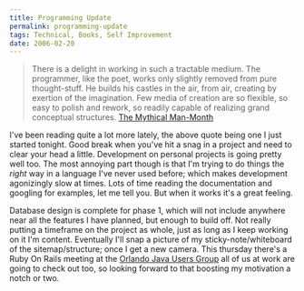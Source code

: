 ```yaml
---
title: Programming Update
permalink: programming-update
tags: Technical, Books, Self Improvement
date: 2006-02-20
---
```


> There is a delight in working in such a tractable medium. The programmer, like the poet, works only slightly removed from pure thought-stuff. He builds his castles in the air, from air, creating by exertion of the imagination. Few media of creation are so flexible, so easy to polish and rework, so readily capable of realizing grand conceptual structures.
[The Mythical Man-Month](http://www.amazon.com/The-Mythical-Man-Month-Engineering-Anniversary/dp/0201835959)

I've been reading quite a lot more lately, the above quote being one I just started tonight. Good break when you've hit a snag in a project and need to clear your head a little. Development on personal projects is going pretty well too. The most annoying part though is that I'm trying to do things the _right_ way in a language I've never used before; which makes development agonizingly slow at times. Lots of time reading the documentation and googling for examples, let me tell you. But when it works it's a great feeling.

Database design is complete for phase 1, which will not include anywhere near all the features I have planned, but enough to build off. Not really putting a timeframe on the project as whole, just as long as I keep working on it I'm content. Eventually I'll snap a picture of my sticky-note/whiteboard of the sitemap/structure; once I get a new camera. This thursday there's a Ruby On Rails meeting at the [Orlando Java Users Group](http://www.orlandojug.org/) all of us at work are going to check out too, so looking forward to that boosting my motivation a notch or two.
